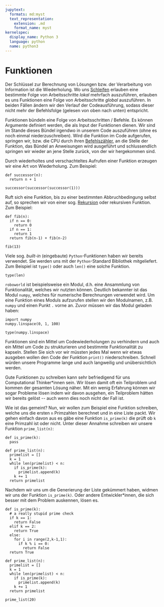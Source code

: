 ```yaml
---
jupytext:
  formats: md:myst
  text_representation:
    extension: .md
    format_name: myst
kernelspec:
  display_name: Python 3
  language: python
  name: python3
---
```


# Funktionen

Der Schlüssel zur Berechnung von Lösungen bzw. der Verarbeitung von Information ist die Wiederholung.
Wo uns [Schleifen](sec-loops) erlauben eine bestimmte Folge von Arbeitsschritte *lokal* mehrfach auszuführen, erlauben es uns Funktionen eine Folge von Arbeitsschritte *global* auszuführen.
In beiden Fällen ändern wir den Verlauf der Codeausführung, sodass dieser nicht mehr der Befehlsfolge (gelesen von oben nach unten) entspricht.

Funktionen bündeln eine Folge von Arbeitsschritten / Befehle.
Es können Argumente definiert werden, die als Input der Funktionen dienen.
Wir sind im Stande dieses Bündel irgendwo in unserem Code auszuführen (ohne es noch einmal niederzuschreiben).
Wird die Funktion im Code aufgerufen, springen wir, bzw. die CPU durch ihren [Befehlszähler](def-program-counter), an die Stelle der Funktion, das Bündel an Anweisungen wird ausgeführt und schlussendlich springen wir wieder an jene Stelle zurück, von der wir hergekommen sind.

Durch wiederholtes und verschachteltes Aufrufen einer Funktion erzeugen wir eine Art von Wiederholung.
Zum Beispiel:

```{code-cell} python3
def successor(n):
  return n + 1

successor(successor(successor(1)))
```

Ruft sich eine Funktion, bis zu einer bestimmten Abbruchbedingung selbst auf, so sprechen wir von einer sog. [Rekursion](sec-recursion) oder rekursiven Funktion.
Zum Beispiel:

```{code-cell} python3
def fib(n):
  if n == 0:
    return 0
  if n == 1:
    return 1
  return fib(n-1) + fib(n-2)

fib(13)
```

Viele sog. *built-in* (eingebaute) ``Python``-Funktionen haben wir bereits verwendet.
Sie werden uns mit der ``Python``-Standard Bibliothek mitgeliefert.
Zum Beispiel ist ``type()`` oder auch ``len()`` eine solche Funktion.

```{code-cell} python3
type(len)
```

``roboworld`` ist beispielsweise ein Modul, d.h. eine Ansammlung von Funktionalität, welches wir nutzten können.
Deutlich bekannter ist das Modul ``numpy``, welches für numerische Berechnungen verwendet wird.
Um eine Funktion eines Moduls aufzurufen stellen wir den Modulnamen, z.B. ``numpy`` und einen Punkt ``.`` vorne an. Zuvor müssen wir das Modul geladen haben:

```{code-cell} python3
import numpy
numpy.linspace(0, 1, 100)
```

```{code-cell} python3
type(numpy.linspace)
```

Funktionen sind ein Mittel um Codewiederholungen zu verhindern und auch ein Mittel um Code zu strukturieren und bestimmte Funktionalität zu kapseln.
Stellen Sie sich vor wir müssten jedes Mal wenn wir etwas ausgeben wollen den Code der Funktion ``print()`` niederschreiben.
Schnell würden unsere Programme lange und auch langweilig und unübersichtlich werden.

Gute Funktionen zu schreiben kann sehr befriedigend für uns Computational Thinker\*innen sein.
Wir lösen damit oft ein Teilproblem und kommen der gesamten Lösung näher.
Mit ein wenig Erfahrung können wir sogar Probleme lösen indem wir davon ausgehen, ein Teilproblem hätten wir bereits gelöst -- auch wenn dies noch nicht der Fall ist.

Wie ist das gemeint?
Nun, wir wollen zum Beispiel eine Funktion schreiben, welche uns die ersten ``n`` Primzahlen berechnet und in eine Liste packt.
Wir gehen einfach davon aus es gäbe eine Funktion ``is_prime(k)`` die prüft ob ``k`` eine Primzahl ist oder nicht.
Unter dieser Annahme schreiben wir unsere Funktion ``prime_list(n)``:

```{code-cell} python3
def is_prime(k):
  pass

def prime_list(n):
  primelist = []
  k = 1
  while len(primelist) < n:
    if is_prime(k):
      primelist.append(k)
    k += 1
  return primelist
```

Nachdem wir uns um die Generierung der Liste gekümmert haben, widmen wir uns der Funktion ``is_prime(k)``.
Oder andere Entwickler\*innen, die sich besser mit dem Problem auskennen, lösen es.

```{code-cell} python3
def is_prime(k):
  # a really stupid prime check
  if k == 1:
    return False
  elif k == 2:
    return True
  else:
    for i in range(2,k-1,1):
      if k % i == 0:
        return False
  return True

def prime_list(n):
  primelist = []
  k = 1
  while len(primelist) < n:
    if is_prime(k):
      primelist.append(k)
    k += 1
  return primelist

prime_list(20)
```